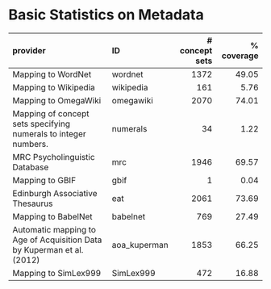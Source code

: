 # Basic Statistics on Metadata

| provider                                                               | ID           |   # concept sets |   % coverage |
|:-----------------------------------------------------------------------|:-------------|-----------------:|-------------:|
| Mapping to WordNet                                                     | wordnet      |             1372 |        49.05 |
| Mapping to Wikipedia                                                   | wikipedia    |              161 |         5.76 |
| Mapping to OmegaWiki                                                   | omegawiki    |             2070 |        74.01 |
| Mapping of concept sets specifying numerals to integer numbers.        | numerals     |               34 |         1.22 |
| MRC Psycholinguistic Database                                          | mrc          |             1946 |        69.57 |
| Mapping to GBIF                                                        | gbif         |                1 |         0.04 |
| Edinburgh Associative Thesaurus                                        | eat          |             2061 |        73.69 |
| Mapping to BabelNet                                                    | babelnet     |              769 |        27.49 |
| Automatic mapping to Age of Acquisition Data by Kuperman et al. (2012) | aoa_kuperman |             1853 |        66.25 |
| Mapping to SimLex999                                                   | SimLex999    |              472 |        16.88 |